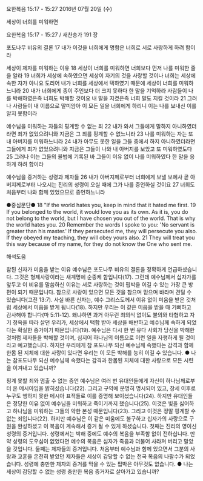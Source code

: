 요한복음 15:17 - 15:27 
2016년 07월 20일 (수)

세상이 너희를 미워하면



요한복음 15:17 - 15:27 / 새찬송가 191 장


포도나무 비유의 결론
17 내가 이것을 너희에게 명함은 너희로 서로 사랑하게 하려 함이라

세상이 제자를 미워하는 이유
18 세상이 너희를 미워하면 너희보다 먼저 나를 미워한 줄을 알라 19 너희가 세상에 속하였으면 세상이 자기의 것을 사랑할 것이나 너희는 세상에 속한 자가 아니요 도리어 내가 너희를 세상에서 택하였기 때문에 세상이 너희를 미워하느니라 20 내가 너희에게 종이 주인보다 더 크지 못하다 한 말을 기억하라 사람들이 나를 박해하였은즉 너희도 박해할 것이요 내 말을 지켰은즉 너희 말도 지킬 것이라 21 그러나 사람들이 내 이름으로 말미암아 이 모든 일을 너희에게 하리니 이는 나를 보내신 이를 알지 못함이라

예수님을 미워하는 자들의 핑계할 수 없는 죄
22 내가 와서 그들에게 말하지 아니하였더라면 죄가 없었으려니와 지금은 그 죄를 핑계할 수 없느니라 23 나를 미워하는 자는 또 내 아버지를 미워하느니라 24 내가 아무도 못한 일을 그들 중에서 하지 아니하였더라면 그들에게 죄가 없었으려니와 지금은 그들이 나와 내 아버지를 보았고 또 미워하였도다 25 그러나 이는 그들의 율법에 기록된 바 그들이 이유 없이 나를 미워하였다 한 말을 응하게 하려 함이라

예수님을 증거하는 성령과 제자들
26 내가 아버지께로부터 너희에게 보낼 보혜사 곧 아버지께로부터 나오시는 진리의 성령이 오실 때에 그가 나를 증언하실 것이요 27 너희도 처음부터 나와 함께 있었으므로 증언하느니라

●중심문단● 18 "If the world hates you, keep in mind that it hated me first. 19 If you belonged to the world, it would love you as its own. As it is, you do not belong to the world, but I have chosen you out of the world. That is why the world hates you. 20 Remember the words I spoke to you: 'No servant is greater than his master.' If they persecuted me, they will persecute you also. If they obeyed my teaching, they will obey yours also. 21 They will treat you this way because of my name, for they do not know the One who sent me.

해석도움





참된 신자가 미움을 받는 이유 
예수님은 포도나무 비유의 결론을 정확하게 언급하셨습니다. 그것은 형제사랑이라는 새계명에 순종케 함입니다(17). 그런데 예수님께서 십자가를 앞두고 이 비유를 말씀하신 이유는 서로 사랑하는 것이 핍박을 이길 수 있는 가장 큰 방편이 되기 때문입니다. 참으로 사랑이 있으면 모든 것을 참으며 믿으며 바라며 견딜 수 있습니다(고전 13:7). 사실 바른 신자는, 예수 그리스도께서 이유 없이 미움을 받은 것처럼 세상에서 미움을 받게 됩니다(18). 하지만 우리는 이 같은 미움을 받을 때 기뻐하고 감사해야 합니다(마 5:11-12). 왜냐하면 과거 아무런 죄의식 없이도 불의와 타협하고 자기 정욕을 따라 살던 우리가, 세상에서 택함 받아 세상을 배반하고 예수님께 속하게 되었다는 확실한 증거이기 때문입니다(19). 예수님은 다시 한 번 유다 사회가 당신을 박해한 것처럼 제자들을 박해할 것이며, 심지어 하나님의 이름으로 이런 일을 자행하게 될 것이라고 예고했습니다. 하지만 우리에게 참 포도나무 되신 예수님께 속했다는 감격과 함께 한몸 된 지체에 대한 사랑이 있다면 우리는 이 모든 박해를 능히 이길 수 있습니다.
● 나는 참포도나무 되신 예수님께 속했다는 감격과 한몸된 지체에 대한 사랑으로 모든 시련을 이겨내고 있습니까? 

핑계 못할 죄와 멈출 수 없는 증언 
예수님은 여러 번 유대인들에게 자신이 하나님께로부터 온 메시아임을 밝히셨습니다(22). 그리고 구약에 분명히 명시되어 있고, 창세 이후로 누구도 행하지 못한 메시아 표적들로 이를 증명해 보이셨습니다(24). 하지만 유대인들은 정당한 이유 없이 예수님을 미워하고 죽이기까지 했습니다(25). 이것은 빛을 싫어하고 하나님을 미워하는 그들의 악한 본성 때문입니다(23). 그리고 이것은 정말 핑계할 수없는 죄입니다(22). 하지만 예수님은 이 같은 미움에도 불구하고 십자가의 사랑으로 구원을 완성하셨고 이 복음이 계속해서 증거 될 수 있게 하셨습니다. 첫째는 진리의 영이신 성령의 증거입니다. 성령께서는 박해 중에도 예수의 복음을 부족함 없이 전하십니다. 만약 성령의 도우심이 없었다면 예수의 복음은 십자가 죽음과 더불어 사라져 버리고 말았을 것입니다. 둘째는 제자들의 증거입니다. 처음부터 예수님과 함께 있으면서 그분의 사랑과 교훈을 온전히 받았던 제자들은 세상이 감당할 수 없는 천국 복음의 나팔수가 되었습니다. 성령에 충만한 제자의 증거를 막을 수 있는 핍박은 아무것도 없습니다.
● 나는 세상이 감당할 수 없는 성령 충만한 복음 증거자로 살아가고 있습니까?